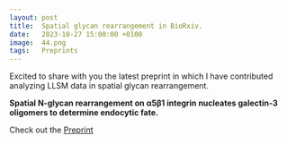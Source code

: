 ```yaml
---
layout: post
title:  Spatial glycan rearrangement in BioRxiv. 
date:   2023-10-27 15:00:00 +0100
image:  44.png
tags:   Preprints  
---
```


Excited to share with you the latest preprint in which I have contributed analyzing LLSM data in spatial glycan rearrangement. 

<strong>Spatial N-glycan rearrangement on α5β1 integrin nucleates galectin-3 oligomers to determine endocytic fate.</strong>


Check out the [Preprint][preprint-glycoswitch]


[preprint-glycoswitch]: https://doi.org/10.1101/2023.10.27.564026
